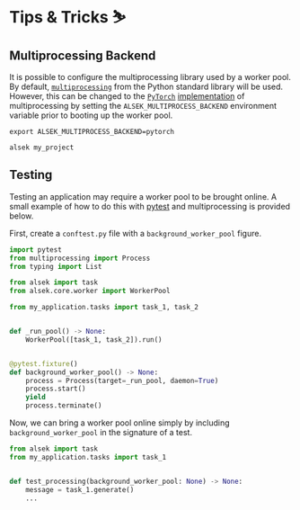 # Tips & Tricks ⛷️

## Multiprocessing Backend

It is possible to configure the multiprocessing library used by a worker pool.
By default, [`multiprocessing`](https://docs.python.org/3/library/multiprocessing.html) from 
the Python standard library will be used. However, this can be changed to the [`PyTorch`](https://pytorch.org)
[implementation](https://pytorch.org/docs/stable/multiprocessing.html) of multiprocessing
by setting the `ALSEK_MULTIPROCESS_BACKEND` environment variable prior to booting up the worker 
pool.

```shell
export ALSEK_MULTIPROCESS_BACKEND=pytorch

alsek my_project
```

## Testing

Testing an application may require a worker pool to be brought online.
A small example of how to do this with [pytest](https://docs.pytest.org/en/stable) 
and multiprocessing is provided below.

First, create a `conftest.py` file with a `background_worker_pool` figure. 

```python
import pytest
from multiprocessing import Process
from typing import List

from alsek import task
from alsek.core.worker import WorkerPool

from my_application.tasks import task_1, task_2


def _run_pool() -> None:
    WorkerPool([task_1, task_2]).run()


@pytest.fixture()
def background_worker_pool() -> None:
    process = Process(target=_run_pool, daemon=True)
    process.start()
    yield 
    process.terminate()
```

Now, we can bring a worker pool online simply by including
`background_worker_pool` in the signature of a test.

```python
from alsek import task
from my_application.tasks import task_1


def test_processing(background_worker_pool: None) -> None:
    message = task_1.generate()
    ...
```
